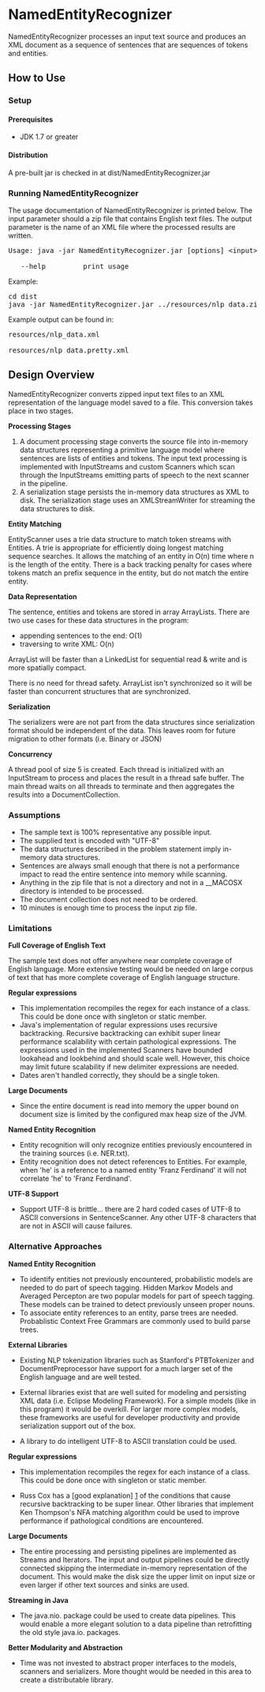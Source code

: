 # NamedEntityRecognizer

NamedEntityRecognizer processes an input text source and produces an XML
document as a sequence of sentences that are sequences of tokens and entities.

## How to Use

### Setup

#### Prerequisites

* JDK 1.7 or greater

#### Distribution

A pre-built jar is checked in at dist/NamedEntityRecognizer.jar

### Running NamedEntityRecognizer

The usage documentation of NamedEntityRecognizer is printed below. The input parameter should a zip file that contains English text files. The output parameter is the name of an XML file where the processed results are written.

<pre>
Usage: java -jar NamedEntityRecognizer.jar [options] &lt;input&gt; &lt;output&gt; 

   --help         print usage
</pre>

Example:
<pre>
cd dist
java -jar NamedEntityRecognizer.jar ../resources&#47;nlp&#95;data.zip ../resources&#47;nlp&#95;data.xml 
</pre>

Example output can be found in:

<pre>
resources/nlp_data.xml</br>
resources/nlp_data.pretty.xml
</pre>

## Design Overview

NamedEntityRecognizer converts zipped input text files to an XML representation of the language model saved to a file. This conversion takes place in two stages.

**Processing Stages**

1. A document processing stage converts the source file into in-memory data structures representing a primitive language model where sentences are lists of entities and tokens. The input text processing is implemented with InputStreams and custom Scanners which scan through the InputStreams emitting parts of speech to the next scanner in the pipeline.
2. A serialization stage persists the in-memory data structures as XML to disk. The serialization stage uses an XMLStreamWriter for streaming the data structures to disk.

**Entity Matching**

EntityScanner uses a trie data structure to match token streams with Entities. A trie is appropriate for efficiently doing longest matching sequence searches. It allows the matching of an entity in O(n) time where n is the length of the entity. There is a back tracking penalty for cases where tokens match an prefix sequence in the entity, but do not match the entire entity. 

**Data Representation**

The sentence, entities and tokens are stored in array ArrayLists. There are two
use cases for these data structures in the program:

* appending sentences to the end: O(1)
* traversing to write XML: O(n)
 
ArrayList will be faster than a LinkedList for sequential read & write and is more spatially compact.

There is no need for thread safety. ArrayList isn't synchronized so it will be faster than concurrent structures that are synchronized.

**Serialization**

The serializers were are not part from the data structures since serialization format should be independent of the data. This leaves room for future migration to other formats (i.e. Binary or JSON)


**Concurrency**

A thread pool of size 5 is created. Each thread is initialized with an InputStream to process and places the result in a thread safe buffer. The main thread waits on all threads to terminate and then aggregates the results into a DocumentCollection.

### Assumptions

* The sample text is 100% representative any possible input.
* The supplied text is encoded with "UTF-8"
* The data structures described in the problem statement imply in-memory data structures. 
* Sentences are always small enough that there is not a performance impact to read the entire sentence into memory while scanning.
* Anything in the zip file that is not a directory and not in a __MACOSX directory is intended to be processed.
* The document collection does not need to be ordered.
* 10 minutes is enough time to process the input zip file.

### Limitations

**Full Coverage of English Text**

The sample text does not offer anywhere near complete coverage of English language. More extensive testing would be needed on large corpus of text that has more complete coverage of English language structure.

**Regular expressions**

  * This implementation recompiles the regex for each instance of a class. This could be done once with singleton or static member.
  * Java's implementation of regular expressions uses recursive backtracking. Recursive backtracking can exhibit super linear performance scalability with certain pathological expressions. The expressions used in the implemented Scanners have bounded lookahead and lookbehind and should scale well. However, this choice may limit future scalability if new delimiter expressions are needed.
  * Dates aren't handled correctly, they should be a single token.
  
**Large Documents**
* Since the entire document is read into memory the upper bound on document size is limited by the configured max heap size of the JVM.  

**Named Entity Recognition**

* Entity recognition will only recognize entities previously encountered in the training sources (i.e. NER.txt).
* Entity recognition does not detect references to Entities. For example, when 'he' is a reference to a named entity 'Franz Ferdinand' it will not correlate 'he' to 'Franz Ferdinand'.

**UTF-8 Support**

* Support UTF-8 is brittle... there are 2 hard coded cases of UTF-8 to ASCII conversions in SentenceScanner. Any other UTF-8 characters that are not in ASCII will cause failures.

### Alternative Approaches

**Named Entity Recognition**

* To identify entities not previously encountered, probabilistic models are needed to do part of speech tagging. Hidden Markov Models and Averaged Percepton are two popular models for part of speech tagging. These models can be trained to detect previously unseen proper nouns.
* To associate entity references to an entity, parse trees are needed. Probablistic Context Free Grammars are commonly used to build parse trees.

**External Libraries**

* Existing NLP tokenization libraries such as Stanford's PTBTokenizer and DocumentPreprocessor have support for a much larger set of the English language and are well tested.

* External libraries exist that are well suited for modeling and persisting XML data (i.e. Eclipse Modeling Framework). For a simple models (like in this program) it would be overkill. For larger more complex models, these frameworks are useful for developer productivity and provide serialization support out of the box.

* A library to do intelligent UTF-8 to ASCII translation could be used.

**Regular expressions**

* This implementation recompiles the regex for each instance of a class. This could be done once with singleton or static member.
  
* Russ Cox has a [good explanation] [1] of the conditions that cause recursive backtracking to be super linear. Other libraries that implement Ken Thompson's NFA matching algorithm could be used to improve performance if pathological conditions are encountered.

**Large Documents**

* The entire processing and persisting pipelines are implemented as Streams and Iterators. The input and output pipelines could be directly connected skipping the intermediate in-memory representation of the document. This would make the disk size the upper limit on input size or even larger if other text sources and sinks are used.

**Streaming in Java**

* The java.nio. package could be used to create data pipelines. This would enable a more elegant solution to a data pipeline than retrofitting the old style java.io. packages. 

**Better Modularity and Abstraction**

* Time was not invested to abstract proper interfaces to the models, scanners and serializers. More thought would be needed in this area to create a distributable library.


[1]: https://swtch.com/~rsc/regexp/regexp1.html        "Russ Cox"

